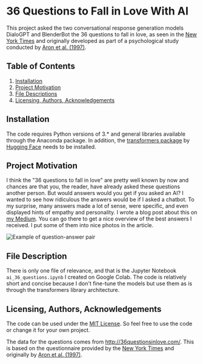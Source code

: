 # 36 Questions to Fall in Love With AI
This project asked the two conversational response generation models DialoGPT and BlenderBot the 36 questions to fall in love, as seen in the [New York Times](https://www.nytimes.com/2015/01/09/style/no-37-big-wedding-or-small.html) and originally developed as part of a psychological study conducted by [Aron et al. (1997)](https://journals.sagepub.com/doi/pdf/10.1177/0146167297234003).

## Table of Contents
1. [Installation](#installation)
2. [Project Motivation](#motivation)
4. [File Descriptions](#descriptions)
5. [Licensing, Authors, Acknowledgements](#licensing)

## Installation
The code requires Python versions of 3.* and general libraries available through the Anaconda package. In addition, the [transformers package](https://huggingface.co/transformers/index.html) by [Hugging Face](https://huggingface.co/) needs to be installed.

## Project Motivation <a name="motivation"></a>
I think the "36 questions to fall in love" are pretty well known by now and chances are that you, the reader, have already asked these questions another person. But would answers would you get if you asked an AI? I wanted to see how ridiculous the answers would be if I asked a chatbot. To my surprise, many answers made a lot of sense, were specific, and even displayed hints of empathy and personality. I wrote a blog post about this on [my Medium](https://medium.com/@julia.nikulski). You can go there to get a nice overview of the best answers I received. I put some of them into nice photos in the article.

![Example of question-answer pair](https://github.com/julianikulski/ai-36-questions/blob/main/static/img/title_flowers_quote.jpg)

## File Description <a name="descriptions"></a>
There is only one file of relevance, and that is the Jupyter Notebook `ai_36_questions.ipynb` I created on Google Colab. The code is relatively short and concise because I don't fine-tune the models but use them as is through the transformers library architecture.

## Licensing, Authors, Acknowledgements <a name="licensing"></a>
The code can be used under the [MIT License](https://opensource.org/licenses/MIT). So feel free to use the code or change it for your own project.

The data for the questions comes from http://36questionsinlove.com/. This is based on the questionnaire provided by the [New York Times](https://www.nytimes.com/2015/01/09/style/no-37-big-wedding-or-small.html) and originally by [Aron et al. (1997)](https://journals.sagepub.com/doi/pdf/10.1177/0146167297234003).
